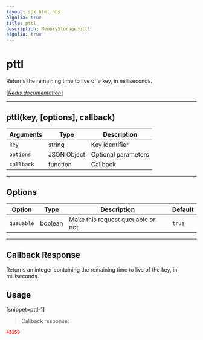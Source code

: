 ```yaml
---
layout: sdk.html.hbs
algolia: true
title: pttl
description: MemoryStorage:pttl
algolia: true
---
```

  

# pttl
Returns the remaining time to live of a key, in milliseconds.

[[_Redis documentation_]](https://redis.io/commands/pttl)

---

## pttl(key, [options], callback)

| Arguments | Type | Description |
|---------------|---------|----------------------------------------|
| `key` | string | Key identifier |
| `options` | JSON Object | Optional parameters |
| `callback` | function | Callback |

---

## Options

| Option | Type | Description | Default |
|---------------|---------|----------------------------------------|---------|
| `queuable` | boolean | Make this request queuable or not  | `true` |
---

## Callback Response

Returns an integer containing the remaining time to live of the key, in milliseconds.

## Usage

[snippet=pttl-1]
> Callback response:

```json
43159
```